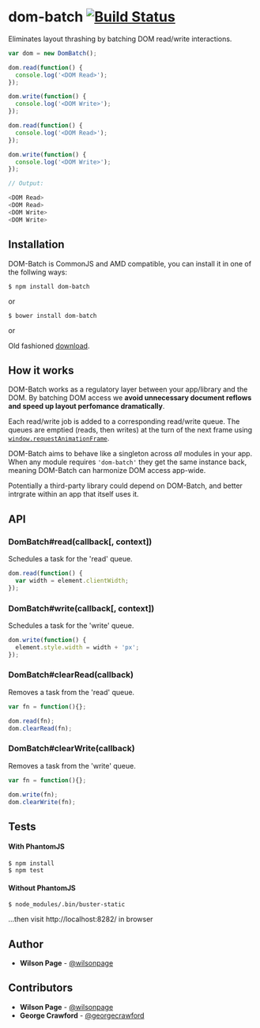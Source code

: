 # dom-batch [![Build Status](https://travis-ci.org/wilsonpage/dom-batch.png?branch=master)](https://travis-ci.org/wilsonpage/dom-batch)

Eliminates layout thrashing by batching DOM read/write interactions.

```js
var dom = new DomBatch();

dom.read(function() {
  console.log('<DOM Read>');
});

dom.write(function() {
  console.log('<DOM Write>');
});

dom.read(function() {
  console.log('<DOM Read>');
});

dom.write(function() {
  console.log('<DOM Write>');
});

// Output:

<DOM Read>
<DOM Read>
<DOM Write>
<DOM Write>
```

## Installation

DOM-Batch is CommonJS and AMD compatible, you can install it in one of the follwing ways:

```
$ npm install dom-batch
```

or

```
$ bower install dom-batch
```

or

Old fashioned [download](http://github.com/wilsonpage/dom-batch/raw/master/lib/dom-batch.js).

## How it works

DOM-Batch works as a regulatory layer between your app/library and the DOM. By batching DOM access we **avoid unnecessary document reflows and speed up layout perfomance dramatically**.

Each read/write job is added to a corresponding read/write queue. The queues are emptied (reads, then writes) at the turn of the next frame using [`window.requestAnimationFrame`](https://developer.mozilla.org/en-US/docs/Web/API/window.requestAnimationFrame).

DOM-Batch aims to behave like a singleton across *all* modules in your app. When any module requires `'dom-batch'` they  get the same instance back, meaning DOM-Batch can harmonize DOM access app-wide.

Potentially a third-party library could depend on DOM-Batch, and better intrgrate within an app that itself uses it.

## API

### DomBatch#read(callback[, context])

Schedules a task for the 'read' queue.

```js
dom.read(function() {
  var width = element.clientWidth;
});
```

### DomBatch#write(callback[, context])

Schedules a task for the 'write' queue.

```js
dom.write(function() {
  element.style.width = width + 'px';
});
```

### DomBatch#clearRead(callback)

Removes a task from the 'read' queue.

```js
var fn = function(){};

dom.read(fn);
dom.clearRead(fn);
```

### DomBatch#clearWrite(callback)

Removes a task from the 'write' queue.

```js
var fn = function(){};

dom.write(fn);
dom.clearWrite(fn);
```

## Tests

#### With PhantomJS

```
$ npm install
$ npm test
```

#### Without PhantomJS

```
$ node_modules/.bin/buster-static
```

...then visit http://localhost:8282/ in browser

## Author

- **Wilson Page** - [@wilsonpage](http://github.com/wilsonpage)

## Contributors

- **Wilson Page** - [@wilsonpage](http://github.com/wilsonpage)
- **George Crawford** - [@georgecrawford](http://github.com/georgecrawford)
